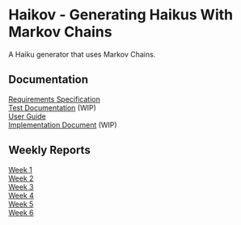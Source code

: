 # Haikov - Generating Haikus With Markov Chains

A Haiku generator that uses Markov Chains.

## Documentation

[Requirements Specification](https://github.com/picada/tiralabra-markov-generator/blob/main/documentation/requirement_specification.md)    
[Test Documentation](https://github.com/picada/haikov/blob/main/documentation/test_documentation.md) (WIP)     
[User Guide](https://github.com/picada/haikov/blob/main/documentation/user_guide.md)      
[Implementation Document](https://github.com/picada/haikov/blob/main/documentation/implementation_document.md) (WIP) 


## Weekly Reports

[Week 1](https://github.com/picada/tiralabra-markov-generator/blob/main/documentation/weekly_report_1.md)  
[Week 2](https://github.com/picada/tiralabra-markov-generator/blob/main/documentation/weekly_report_2.md)     
[Week 3](https://github.com/picada/tiralabra-markov-generator/blob/main/documentation/weekly_report_3.md)    
[Week 4](https://github.com/picada/tiralabra-markov-generator/blob/main/documentation/weekly_report_4.md)     
[Week 5](https://github.com/picada/tiralabra-markov-generator/blob/main/documentation/weekly_report_5.md)     
[Week 6](https://github.com/picada/tiralabra-markov-generator/blob/main/documentation/weekly_report_6.md)     



